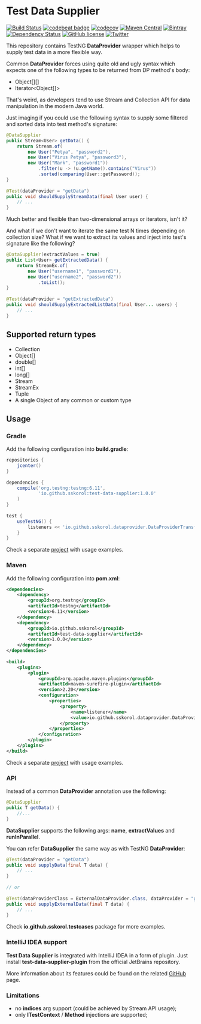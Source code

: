 # Test Data Supplier 

[![Build Status](https://travis-ci.org/sskorol/test-data-supplier.svg?branch=master)](https://travis-ci.org/sskorol/test-data-supplier)
[![codebeat badge](https://codebeat.co/badges/2d4e3080-1ec0-4747-b81e-06fa7d95e955)](https://codebeat.co/projects/github-com-sskorol-test-data-supplier-master)
[![codecov](https://codecov.io/gh/sskorol/test-data-supplier/branch/master/graph/badge.svg)](https://codecov.io/gh/sskorol/test-data-supplier)
[![Maven Central](https://maven-badges.herokuapp.com/maven-central/io.github.sskorol/test-data-supplier/badge.svg?style=flat)](https://maven-badges.herokuapp.com/maven-central/io.github.sskorol/test-data-supplier)
[![Bintray](https://api.bintray.com/packages/sskorol/test-data-supplier/test-data-supplier/images/download.svg)](https://bintray.com/sskorol/test-data-supplier/test-data-supplier/_latestVersion)
[![Dependency Status](https://www.versioneye.com/user/projects/59615dee6725bd0048edfa2f/badge.svg?style=flat)](https://www.versioneye.com/user/projects/59615dee6725bd0048edfa2f)
[![GitHub license](https://img.shields.io/badge/license-Apache%202-blue.svg)](https://goo.gl/9GLmMZ)
[![Twitter](https://img.shields.io/twitter/url/https/github.com/sskorol/test-data-supplier.svg?style=social)](https://twitter.com/intent/tweet?text=Check%20new%20Test%20Data%20Supplier%20library:&url=https://github.com/sskorol/test-data-supplier)

This repository contains TestNG **DataProvider** wrapper which helps to supply test data in a more flexible way.

Common **DataProvider** forces using quite old and ugly syntax which expects one of the following types to be returned from DP method's body:

 - Object[][]
 - Iterator<Object[]>

That's weird, as developers tend to use Stream and Collection API for data manipulation in the modern Java world.

Just imaging if you could use the following syntax to supply some filtered and sorted data into test method's signature:

```java
@DataSupplier
public Stream<User> getData() {
    return Stream.of(
        new User("Petya", "password2"),
        new User("Virus Petya", "password3"),
        new User("Mark", "password1"))
            .filter(u -> !u.getName().contains("Virus"))
            .sorted(comparing(User::getPassword));
}
    
@Test(dataProvider = "getData")
public void shouldSupplyStreamData(final User user) {
    // ...
}
```

Much better and flexible than two-dimensional arrays or iterators, isn't it?

And what if we don't want to iterate the same test N times depending on collection size? What if we want to extract its values and inject into test's signature like the following?

```java
@DataSupplier(extractValues = true)
public List<User> getExtractedData() {
    return StreamEx.of(
        new User("username1", "password1"),
        new User("username2", "password2"))
            .toList();
}
        
@Test(dataProvider = "getExtractedData")
public void shouldSupplyExtractedListData(final User... users) {
    // ...
}
```

## Supported return types

 - Collection
 - Object[]
 - double[]
 - int[]
 - long[]
 - Stream
 - StreamEx
 - Tuple
 - A single Object of any common or custom type

## Usage

### Gradle

Add the following configuration into **build.gradle**:

```groovy
repositories {
    jcenter()
}
    
dependencies {
    compile('org.testng:testng:6.11',
            'io.github.sskorol:test-data-supplier:1.0.0'
    )
}
    
test {
    useTestNG() {
        listeners << 'io.github.sskorol.dataprovider.DataProviderTransformer'
    }
}
```

Check a separate [project](https://github.com/sskorol/test-data-supplier-gradle-example) with usage examples.

### Maven

Add the following configuration into **pom.xml**:

```xml
<dependencies>
    <dependency>
        <groupId>org.testng</groupId>
        <artifactId>testng</artifactId>
        <version>6.11</version>
    </dependency>
    <dependency>
        <groupId>io.github.sskorol</groupId>
        <artifactId>test-data-supplier</artifactId>
        <version>1.0.0</version>
    </dependency>
</dependencies>
    
<build>
    <plugins>
        <plugin>
            <groupId>org.apache.maven.plugins</groupId>
            <artifactId>maven-surefire-plugin</artifactId>
            <version>2.20</version>
            <configuration>
                <properties>
                    <property>
                        <name>listener</name>
                        <value>io.github.sskorol.dataprovider.DataProviderTransformer</value>
                    </property>
                </properties>
            </configuration>
        </plugin>
    </plugins>
</build>
```

Check a separate [project](https://github.com/sskorol/test-data-supplier-maven-example) with usage examples.

### API

Instead of a common **DataProvider** annotation use the following:
 
```java
@DataSupplier
public T getData() {
    //...
}
```

**DataSupplier** supports the following args: **name**, **extractValues** and **runInParallel**. 

You can refer **DataSupplier** the same way as with TestNG **DataProvider**:

```java
@Test(dataProvider = "getData")
public void supplyData(final T data) {
    // ...
}
    
// or
    
@Test(dataProviderClass = ExternalDataProvider.class, dataProvider = "getData")
public void supplyExternalData(final T data) {
    // ...
}
```

Check **io.github.sskorol.testcases** package for more examples.

### IntelliJ IDEA support

**Test Data Supplier** is integrated with IntelliJ IDEA in a form of plugin. Just install **test-data-supplier-plugin** from the official JetBrains repository.

More information about its features could be found on the related [GitHub](https://github.com/sskorol/test-data-supplier-plugin) page. 

### Limitations

 - no **indices** arg support (could be achieved by Stream API usage);
 - only **ITestContext** / **Method** injections are supported;